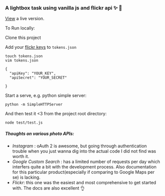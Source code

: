 ### A lightbox task using vanilla js and flickr api :sparkles: :tada:

[View](http://lrlna.github.io/lightbox-task/) a live version. 


To Run locally:

Clone this project

Add your [flickr keys](https://www.flickr.com/services/api/auth.howto.web.html) to `tokens.json`
```
touch tokens.json
vim tokens.json
```
```
{
  "apiKey": "YOUR_KEY",
  "apiSecret": "YOUR_SECRET"
  
}
```

Start a serve, e.g. python simple server:
```
python -m SimpleHTTPServer
```
And then test it <3 from the project root directory:
```
node test/test.js
```

##### Thoughts on various photo APIs:

- _Instagram_ : oAuth 2 is awesome, but going through authentication trouble when you just wanna dig into the actual code I did not find was worth it.  
- _Google Custom Search_ : has a limited number of requests per day which interfers quite a bit with the development process. Also documentation for this particular product(especially if comparing to Google Maps per se) is lacking.  
- _Flickr_: this one was the easiest and most comprehensive to get started with. The docs are also excellent :ok_hand:
